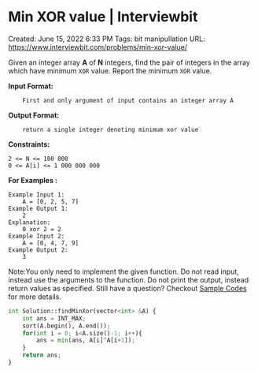 # Min XOR value | Interviewbit

Created: June 15, 2022 6:33 PM
Tags: bit manipullation
URL: https://www.interviewbit.com/problems/min-xor-value/

Given an integer array **A** of **N** integers, find the pair of integers in the array which have minimum `XOR` value. Report the minimum `XOR` value.

**Input Format:**

```
    First and only argument of input contains an integer array A

```

**Output Format:**

```
    return a single integer denoting minimum xor value

```

**Constraints:**

```
2 <= N <= 100 000
0 <= A[i] <= 1 000 000 000

```

**For Examples :**

```
Example Input 1:
    A = [0, 2, 5, 7]
Example Output 1:
    2
Explanation:
    0 xor 2 = 2
Example Input 2:
    A = [0, 4, 7, 9]
Example Output 2:
    3

```

Note:You only need to implement the given function. Do not read input, instead use the arguments to the function. Do not print the output, instead return values as specified. Still have a question? Checkout [Sample Codes](https://www.interviewbit.com/pages/sample_codes/) for more details.

```python
int Solution::findMinXor(vector<int> &A) {
    int ans = INT_MAX;
    sort(A.begin(), A.end());
    for(int i = 0; i<A.size()-1; i++){        
        ans = min(ans, A[i]^A[i+1]);        
    }
    return ans;
}
```